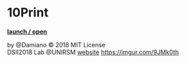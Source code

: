 # 10Print
**[launch / open](http://dsii-2018-unirsm.github.io/Damiano92/10Print/Porting_10Print_Processing/)**

by @Damiano © 2018 MIT License  
DSII2018 Lab @UNIRSM [website](http://dsii-2018-unirsm.github.io)
https://imgur.com/9JMk0th
